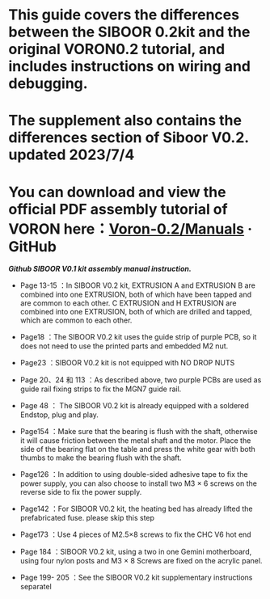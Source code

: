 # This guide covers the differences between the SIBOOR 0.2kit and the original VORON0.2 tutorial, and includes instructions on wiring and debugging.
# The supplement also contains the differences section of Siboor V0.2. updated 2023/7/4
# You can download and view the official PDF assembly tutorial of VORON here：[Voron-0.2/Manuals](https://github.com/VoronDesign/Voron-0/tree/Voron0.2/Manuals)  · GitHub
***Github SIBOOR V0.1 kit assembly manual instruction.***

* Page 13-15  ：In SIBOOR V0.2 kit, EXTRUSION A and EXTRUSION B are combined into one EXTRUSION, both of which have been tapped and are common to each other. C EXTRUSION and H EXTRUSION are combined into one EXTRUSION, both of which are drilled and tapped, which are common to each other.

* Page18 ：The SIBOOR V0.2 kit uses the guide strip of purple PCB, so it does not need to use the printed parts and embedded M2 nut.

* Page23 ：SIBOOR V0.2 kit is not equipped with NO DROP NUTS

* Page 20、24 和 113  ：As described above, two purple PCBs are used as guide rail fixing strips to fix the MGN7 guide rail.

* Page 48  ： The SIBOOR V0.2 kit is already equipped with a soldered Endstop, plug and play.

* Page154 ：Make sure that the bearing is flush with the shaft, otherwise it will cause friction between the metal shaft and the motor. Place the side of the bearing flat on the table and press the white gear with both thumbs to make the bearing flush with the shaft.

* Page126 ：In addition to using double-sided adhesive tape to fix the power supply, you can also choose to install two M3 × 6 screws on the reverse side to fix the power supply.

* Page142 ：For SIBOOR V0.2 kit, the heating bed has already lifted the prefabricated fuse. please skip this step

* Page173 ：Use 4 pieces of M2.5×8 screws to fix the CHC V6 hot end

* Page 184  ：SIBOOR V0.2 kit, using a two in one Gemini motherboard, using four nylon posts and M3 × 8 Screws are fixed on the acrylic panel.

* Page 199- 205 ：See the SIBOOR V0.2 kit supplementary instructions separatel
